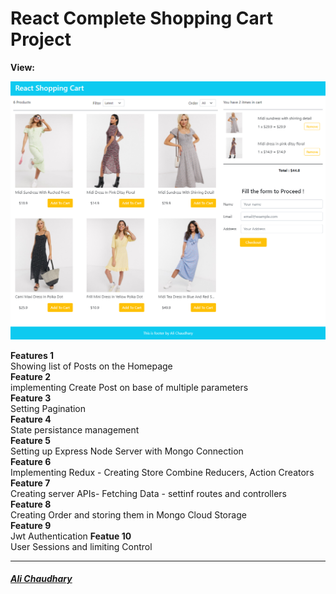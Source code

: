 <h1>React Complete Shopping Cart Project</h1>  

**View:**  
     
<a href="https://memories-project570.web.app/">
    <img src="./public/images/app_screen.jpg" alt="Shoping Cart" width="800" height="auto">
</a>

**Features 1**  
    Showing list of Posts on the Homepage  
**Feature 2**  
    implementing Create Post on base of multiple parameters  
**Feature 3**  
    Setting Pagination  
**Feature 4**  
    State persistance management  
**Feature 5**  
    Setting up Express Node Server with Mongo Connection  
**Feature 6**  
    Implementing Redux - Creating Store Combine Reducers, Action Creators  
**Feature 7**  
    Creating server APIs- Fetching Data - settinf routes and controllers  
**Feature 8**  
    Creating Order and storing them in Mongo Cloud Storage  
**Feature 9**  
      Jwt Authentication
**Featue 10**  
    User Sessions and limiting Control
 
 <hr />

 <a href="https://i-m-alichaudhary.web.app/"><h5><i>Ali Chaudhary</i></h5></a>
